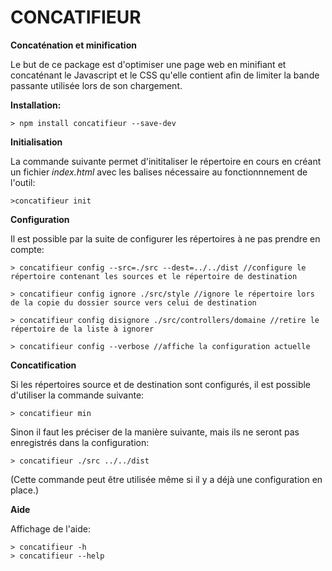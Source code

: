 # CONCATIFIEUR

**Concaténation et minification**


Le but de ce package est d'optimiser une page web en minifiant et concaténant le Javascript et le CSS qu'elle contient afin de limiter la bande passante utilisée lors de son chargement.

**Installation:**
```cli
> npm install concatifieur --save-dev
```

**Initialisation**

La commande suivante permet d'inititaliser le répertoire en cours en créant un fichier *index.html* avec les balises nécessaire au fonctionnnement de l'outil:
```cli
>concatifieur init
```

**Configuration**

Il est possible par la suite de configurer les répertoires à ne pas prendre en compte:
```cli
> concatifieur config --src=./src --dest=../../dist //configure le répertoire contenant les sources et le répertoire de destination

> concatifieur config ignore ./src/style //ignore le répertoire lors de la copie du dossier source vers celui de destination

> concatifieur config disignore ./src/controllers/domaine //retire le répertoire de la liste à ignorer

> concatifieur config --verbose //affiche la configuration actuelle
```

**Concatification**

Si les répertoires source et de destination sont configurés, il est possible d'utiliser la commande suivante:
```cli
> concatifieur min
```
Sinon il faut les préciser de la manière suivante, mais ils ne seront pas enregistrés dans la configuration:
```cli
> concatifieur ./src ../../dist
```
(Cette commande peut être utilisée même si il y a déjà une configuration en place.)

**Aide**

Affichage de l'aide:
```cli
> concatifieur -h
> concatifieur --help
```